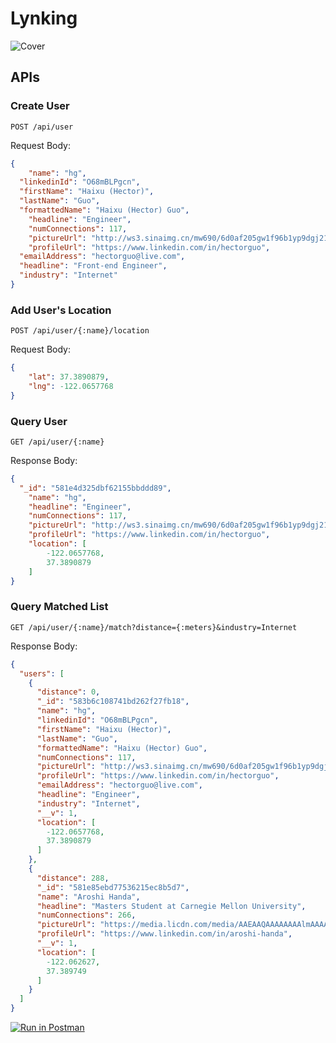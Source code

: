 Lynking
==========

![Cover](http://ws3.sinaimg.cn/mw690/6d0af205gw1f96b1yp9dgj21h80u4gyt.jpg)

## APIs

### Create User
```
POST /api/user
```

Request Body:

```json
{
	"name": "hg",
  "linkedinId": "O68mBLPgcn",
  "firstName": "Haixu (Hector)",
  "lastName": "Guo",
  "formattedName": "Haixu (Hector) Guo",
	"headline": "Engineer",
	"numConnections": 117,
	"pictureUrl": "http://ws3.sinaimg.cn/mw690/6d0af205gw1f96b1yp9dgj21h80u4gyt.jpg",
	"profileUrl": "https://www.linkedin.com/in/hectorguo",
  "emailAddress": "hectorguo@live.com",
  "headline": "Front-end Engineer",
  "industry": "Internet"
}
```

### Add User's Location
```
POST /api/user/{:name}/location
```

Request Body:

```json
{
	"lat": 37.3890879,
	"lng": -122.0657768
}
```

### Query User
```
GET /api/user/{:name}
```

Response Body:

```json
{
  "_id": "581e4d325dbf62155bbddd89",
	"name": "hg",
	"headline": "Engineer",
	"numConnections": 117,
	"pictureUrl": "http://ws3.sinaimg.cn/mw690/6d0af205gw1f96b1yp9dgj21h80u4gyt.jpg",
	"profileUrl": "https://www.linkedin.com/in/hectorguo",
    "location": [
        -122.0657768,
        37.3890879
    ]
}
```

### Query Matched List

```
GET /api/user/{:name}/match?distance={:meters}&industry=Internet
```

Response Body:

```json
{
  "users": [
    {
      "distance": 0,
      "_id": "583b6c108741bd262f27fb18",
      "name": "hg",
      "linkedinId": "O68mBLPgcn",
      "firstName": "Haixu (Hector)",
      "lastName": "Guo",
      "formattedName": "Haixu (Hector) Guo",
      "numConnections": 117,
      "pictureUrl": "http://ws3.sinaimg.cn/mw690/6d0af205gw1f96b1yp9dgj21h80u4gyt.jpg",
      "profileUrl": "https://www.linkedin.com/in/hectorguo",
      "emailAddress": "hectorguo@live.com",
      "headline": "Engineer",
      "industry": "Internet",
      "__v": 1,
      "location": [
        -122.0657768,
        37.3890879
      ]
    },
    {
      "distance": 288,
      "_id": "581e85ebd77536215ec8b5d7",
      "name": "Aroshi Handa",
      "headline": "Masters Student at Carnegie Mellon University",
      "numConnections": 266,
      "pictureUrl": "https://media.licdn.com/media/AAEAAQAAAAAAAAlmAAAAJDdlYTk3MzRiLTdmNGYtNGU3YS1iYWQ3LTM1NWVkMWMyNWUwNA.jpg",
      "profileUrl": "https://www.linkedin.com/in/aroshi-handa",
      "__v": 1,
      "location": [
        -122.062627,
        37.389749
      ]
    }
  ]
}
```

[![Run in Postman](https://run.pstmn.io/button.svg)](https://app.getpostman.com/run-collection/810f55372c0f77b4a64e)